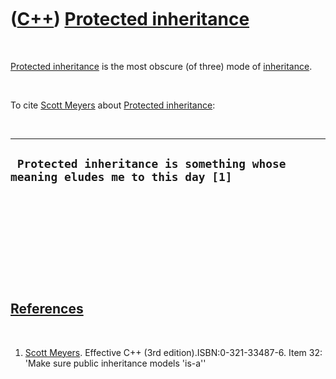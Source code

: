 



 

 

 

 

 

([C++](Cpp.htm)) [Protected inheritance](CppProtectedInheritance.htm)
=====================================================================

 

[Protected inheritance](CppProtectedInheritance.htm) is the most obscure
(of three) mode of [inheritance](CppInheritance.htm).

 

To cite [Scott Meyers](CppScottMeyers.htm) about [Protected
inheritance](CppProtectedInheritance.htm):

 

  -------------------------------------------------------------------------------
  ` Protected inheritance is something whose meaning eludes me to this day [1]`
  -------------------------------------------------------------------------------

 

 

 

 

 

[References](CppReferences.htm)
-------------------------------

 

1.  [Scott Meyers](CppScottMeyers.htm). Effective C++
    (3rd edition).ISBN:0-321-33487-6. Item 32: 'Make sure public
    inheritance models 'is-a''

 

 

 

 

 





 



